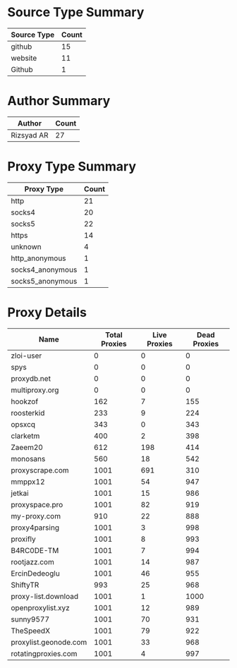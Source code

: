 # Source Type Summary

| Source Type | Count |
|-------------|-------|
| github | 15 |
| website | 11 |
| Github | 1 |


# Author Summary

| Author | Count |
|--------|-------|
| Rizsyad AR | 27 |


# Proxy Type Summary

| Proxy Type | Count |
|------------|-------|
| http | 21 |
| socks4 | 20 |
| socks5 | 22 |
| https | 14 |
| unknown | 4 |
| http_anonymous | 1 |
| socks4_anonymous | 1 |
| socks5_anonymous | 1 |


# Proxy Details

| Name | Total Proxies | Live Proxies | Dead Proxies |
|------|---------------|--------------|---------------|
| zloi-user | 0 | 0 | 0 |
| spys | 0 | 0 | 0 |
| proxydb.net | 0 | 0 | 0 |
| multiproxy.org | 0 | 0 | 0 |
| hookzof | 162 | 7 | 155 |
| roosterkid | 233 | 9 | 224 |
| opsxcq | 343 | 0 | 343 |
| clarketm | 400 | 2 | 398 |
| Zaeem20 | 612 | 198 | 414 |
| monosans | 560 | 18 | 542 |
| proxyscrape.com | 1001 | 691 | 310 |
| mmppx12 | 1001 | 54 | 947 |
| jetkai | 1001 | 15 | 986 |
| proxyspace.pro | 1001 | 82 | 919 |
| my-proxy.com | 910 | 22 | 888 |
| proxy4parsing | 1001 | 3 | 998 |
| proxifly | 1001 | 8 | 993 |
| B4RC0DE-TM | 1001 | 7 | 994 |
| rootjazz.com | 1001 | 14 | 987 |
| ErcinDedeoglu | 1001 | 46 | 955 |
| ShiftyTR | 993 | 25 | 968 |
| proxy-list.download | 1001 | 1 | 1000 |
| openproxylist.xyz | 1001 | 12 | 989 |
| sunny9577 | 1001 | 70 | 931 |
| TheSpeedX | 1001 | 79 | 922 |
| proxylist.geonode.com | 1001 | 33 | 968 |
| rotatingproxies.com | 1001 | 4 | 997 |
